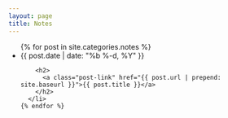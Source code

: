 ```yaml
---
layout: page
title: Notes
---
```


<div class="home">

  <!-- <h1 style="font-size:30px" class="page-heading">Notes
  </h1> -->

  <ul class="post-list">
    {% for post in site.categories.notes %}
      <li>
        <span class="post-meta">{{ post.date | date: "%b %-d, %Y" }}</span>

        <h2>
          <a class="post-link" href="{{ post.url | prepend: site.baseurl }}">{{ post.title }}</a>
        </h2>
      </li>
    {% endfor %}
  </ul>

  <!--<p class="rss-subscribe">subscribe <a href="{{ "/feed.xml" | prepend: site.baseurl }}">via RSS</a></p>-->

</div>
